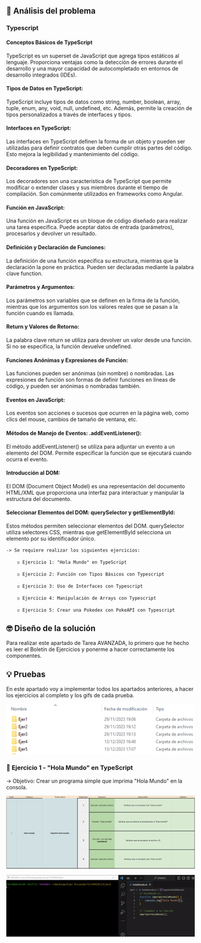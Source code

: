 ## 🤔 Análisis del problema


### Typescript

#### Conceptos Básicos de TypeScript

TypeScript es un superset de JavaScript que agrega tipos estáticos al lenguaje. Proporciona ventajas como la detección de errores durante el desarrollo y una mayor capacidad de autocompletado en entornos de desarrollo integrados (IDEs).

#### Tipos de Datos en TypeScript:
TypeScript incluye tipos de datos como string, number, boolean, array, tuple, enum, any, void, null, undefined, etc. Además, permite la creación de tipos personalizados a través de interfaces y tipos.

#### Interfaces en TypeScript:
Las interfaces en TypeScript definen la forma de un objeto y pueden ser utilizadas para definir contratos que deben cumplir otras partes del código. Esto mejora la legibilidad y mantenimiento del código.

#### Decoradores en TypeScript:
Los decoradores son una característica de TypeScript que permite modificar o extender clases y sus miembros durante el tiempo de compilación. Son comúnmente utilizados en frameworks como Angular.

#### Función en JavaScript:
Una función en JavaScript es un bloque de código diseñado para realizar una tarea específica. Puede aceptar datos de entrada (parámetros), procesarlos y devolver un resultado.

#### Definición y Declaración de Funciones:
La definición de una función especifica su estructura, mientras que la declaración la pone en práctica. Pueden ser declaradas mediante la palabra clave function.

#### Parámetros y Argumentos:
Los parámetros son variables que se definen en la firma de la función, mientras que los argumentos son los valores reales que se pasan a la función cuando es llamada.

#### Return y Valores de Retorno:
La palabra clave return se utiliza para devolver un valor desde una función. Si no se especifica, la función devuelve undefined.

#### Funciones Anónimas y Expresiones de Función:
Las funciones pueden ser anónimas (sin nombre) o nombradas. Las expresiones de función son formas de definir funciones en líneas de código, y pueden ser anónimas o nombradas también.

#### Eventos en JavaScript:
Los eventos son acciones o sucesos que ocurren en la página web, como clics del mouse, cambios de tamaño de ventana, etc.

#### Métodos de Manejo de Eventos: .addEventListener():
El método addEventListener() se utiliza para adjuntar un evento a un elemento del DOM. Permite especificar la función que se ejecutará cuando ocurra el evento.

#### Introducción al DOM:
El DOM (Document Object Model) es una representación del documento HTML/XML que proporciona una interfaz para interactuar y manipular la estructura del documento.

#### Seleccionar Elementos del DOM: querySelector y getElementById:
Estos métodos permiten seleccionar elementos del DOM. querySelector utiliza selectores CSS, mientras que getElementById selecciona un elemento por su identificador único.


```
-> Se requiere realizar los siguientes ejercicios:

    ◽ Ejercicio 1: "Hola Mundo" en TypeScript

    ◽ Ejercicio 2: Función con Tipos Básicos con Typescript

    ◽ Ejercicio 3: Uso de Interfaces con Typescript

    ◽ Ejercicio 4: Manipulación de Arrays con Typescript

    ◽ Ejercicio 5: Crear una Pokedex con PokeAPI con Typescript

```


## 🤓 Diseño de la solución
Para realizar este apartado de Tarea AVANZADA, lo primero que he hecho es leer el Boletín de Ejercicios y ponerme a hacer correctamente los
componentes.


## 💡 Pruebas

En este apartado voy a implementar todos los apartados anteriores, a hacer los ejercicios al completo y los gifs de cada
prueba.

![Fichero con las actividades en formato HTML](./fotos/Captura.PNG)


### 🔰 Ejercicio 1 -  "Hola Mundo" en TypeScript
-> Objetivo: Crear un programa simple que imprima "Hola Mundo" en la consola.

![Foto del Test Plan del ejercicio 1](./fotos/test1.PNG)

![Gif del ejercicio 1](./fotos/GifEjer1.gif)
